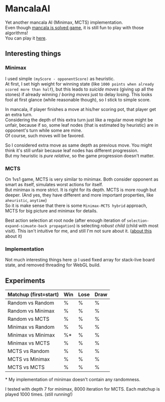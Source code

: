 # MancalaAI
Yet another mancala AI (Minimax, MCTS) implementation.  
Even though [mancala is solved game](https://jabaier.sitios.ing.uc.cl/iic2622/kalah.pdf), it is still fun to play with those algorithms!  
You can play it [here](https://yapy.itch.io/mancalaai).

## Interesting things
### Minimax
I used simple `(myScore - opponentScore)` as heuristic.  
At first, I set high weight for winning state (like `1000 points when already scored more than half`), but this leads to *suicide moves* (giving up all the stones) if already winning / *boring moves* just to delay losing.
This looks fool at first glance (while reasonable though), so I stick to simple score.  

In mancala, if player finishes a move at his/her scoring pot, that player get an extra turn.  
Considering the depth of this extra turn just like a regular move might be unfair, because if so, some leaf nodes (that is estimated by heuristic) are in opponent's turn while some are mine.  
Of course, such moves will be favored.  

So I considered extra move as same depth as previous move. You might think it's still unfair because leaf nodes has different progression.  
But my heuristic is *pure relative*, so the game progression doesn't matter.

### MCTS
On 1vs1 game, MCTS is very similar to minimax. Both consider opponent as smart as itself, simulates worst actions for itself.  
But minimax is more strict. It is right for its depth. MCTS is more rough but deeper. (And yes, they have different and more important properties, like `aheuristic`, `anytime`)  
So it is make sense that there is some `Minimax-MCTS hybrid` approach, MCTS for big picture and minimax for details.

Best action selection at root node (after enough iteration of `selection-expand-simuate-back propagation`) is selecting *robust child* (child with most visit).
This isn't intuitive for me, and still I'm not sure about it. ([about this](https://ai.stackexchange.com/questions/16905/mcts-how-to-choose-the-final-action-from-the-root) about it)

### Implementation
Not much interesting things here :p I used fixed array for stack-live board state, and removed threading for WebGL build.

## Experiments
| Matchup (first=start)  | Win    | Lose   | Draw   |
| ---------------------- | ------ | ------ | ------ |
| Random vs Random       |     %  |     %  |     %  |
| Random vs Minimax      |     %  |     %  |     %  |
| Random vs MCTS         |     %  |     %  |     %  |
| Minimax vs Random      |     %  |     %  |     %  |
| Minimax vs Minimax     |     %* |     %  |     %  |
| Minimax vs MCTS        |     %  |     %  |     %  |
| MCTS vs Random         |     %  |     %  |     %  |
| MCTS vs Minimax        |     %  |     %  |     %  |
| MCTS vs MCTS           |     %  |     %  |     %  |

\* My implementation of minimax doesn't contain any randomness.

I tested with depth 7 for minimax, 8000 iteration for MCTS. Each matchup is played 1000 times. (still running!)
